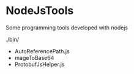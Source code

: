 # NodeJsTools
Some programming tools developed with nodejs

./bin/
- AutoReferencePath.js
- mageToBase64
- ProtobufJsHelper.js
